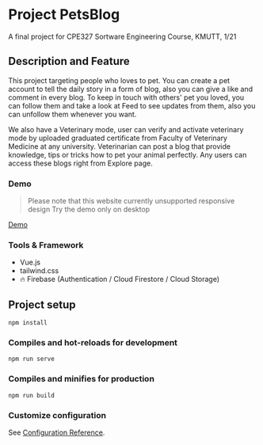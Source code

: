 # Project PetsBlog
A final project for CPE327 Sortware Engineering Course, KMUTT, 1/21

## Description and Feature
This project targeting people who loves to pet. You can create a pet account to tell the daily story in a form of blog, also you can give a like and comment in every blog. To keep in touch with others' pet you loved, you can follow them and take a look at Feed to see updates from them, also you can unfollow them whenever you want.

We also have a Veterinary mode, user can verify and activate veterinary mode by uploaded graduated certificate from Faculty of Veterinary Medicine at any university. Veterinarian can post a blog that provide knowledge, tips or tricks how to pet your animal perfectly. Any users can access these blogs right from Explore page.

### Demo
> Please note that this website currently unsupported responsive design
> Try the demo only on desktop

[Demo](https://cpe-petsblog.web.app/)

### Tools & Framework
- Vue.js
- tailwind.css
- 🔥 Firebase (Authentication / Cloud Firestore / Cloud Storage)

## Project setup
```
npm install
```

### Compiles and hot-reloads for development
```
npm run serve
```

### Compiles and minifies for production
```
npm run build
```

### Customize configuration
See [Configuration Reference](https://cli.vuejs.org/config/).
